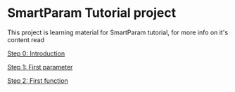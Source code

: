 # SmartParam Tutorial project

This project is learning material for SmartParam tutorial, for more info on it's content read

[Step 0: Introduction](http://smartparam.org/tutorial/step-0-introduction.html)

[Step 1: First parameter](http://smartparam.org/tutorial/step-1-first-parameter.html)

[Step 2: First function](http://smartparam.org/tutorial/step-2-first-function.html)
